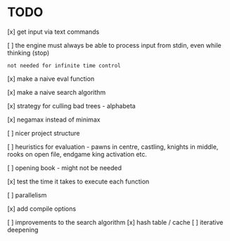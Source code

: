 # TODO

[x] get input via text commands

[ ] the engine must always be able to process input from stdin, even while thinking (stop)

    not needed for infinite time control

[x] make a naive eval function

[x] make a naive search algorithm

[x] strategy for culling bad trees - alphabeta

[x] negamax instead of minimax

[ ] nicer project structure

[ ] heuristics for evaluation - pawns in centre, castling, knights in middle, rooks on open file, endgame king activation etc.

[ ] opening book - might not be needed

[x] test the time it takes to execute each function

[ ] parallelism

[x] add compile options

[ ] improvements to the search algorithm
    [x] hash table / cache
    [ ] iterative deepening
